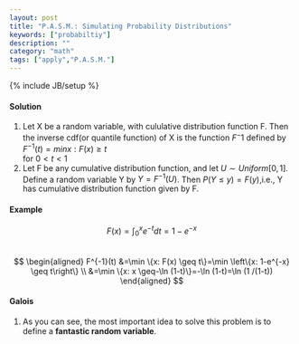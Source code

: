 ```yaml
---
layout: post
title: "P.A.S.M.: Simulating Probability Distributions"
keywords: ["probabiltiy"]
description: ""
category: "math"
tags: ["apply","P.A.S.M."]
---
```

{% include JB/setup %}

#### Solution
1. Let X be a random variable, with cululative distribution function F. Then the
inverse cdf(or quantile function) of X is the function $F^-1$ defined by <br />
$F^{-1} (t)=min{x: F(x) \geq t}$ <br />
for $0<t<1$
2. Let F be any cumulative distribution function, and let $U \sim Uniform
   [0,1]$. Define a random variable Y by $Y=F^{-1}(U)$. Then $P(Y \leq
   y)=F(y)$,i.e., Y has cumulative distribution function given by F.

#### Example
$$
F(x)=\int_{0}^{x} e^{-t} d t=1-e^{-x}
$$
<br />
$$
\begin{aligned} F^{-1}(t) &=\min \{x: F(x) \geq t\}=\min \left\{x: 1-e^{-x} \geq
t\right\} \\ &=\min \{x: x \geq-\ln (1-t)\}=-\ln (1-t)=\ln (1 /(1-t))
\end{aligned}
$$




#### Galois
1. As you can see, the most important idea to solve this problem is to define a
   **fantastic random variable**.


